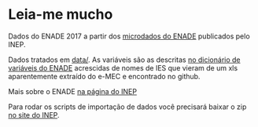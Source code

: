 # Leia-me mucho

Dados do ENADE 2017 a partir dos [microdados do ENADE](http://portal.inep.gov.br/microdados) publicados pelo INEP.

Dados tratados em [data/](https://github.com/nazareno/enade-vis/tree/master/data). As variáveis são as descritas [no dicionário de variáveis do ENADE](https://github.com/nazareno/enade-vis/blob/master/dicionario%20de%20variaveis%20dos%20Microdados%20do%20Enade%202017.xlsx) acrescidas de nomes de IES que vieram de um xls aparentemente extraído do e-MEC e encontrado no github. 

Mais sobre o ENADE [na página do INEP](http://inep.gov.br/perguntas-frequentes4)

Para rodar os scripts de importação de dados você precisará baixar o zip [no site do INEP](http://download.inep.gov.br/microdados/Enade_Microdados/microdados_Enade_2017_portal_2018.10.09.zip).
